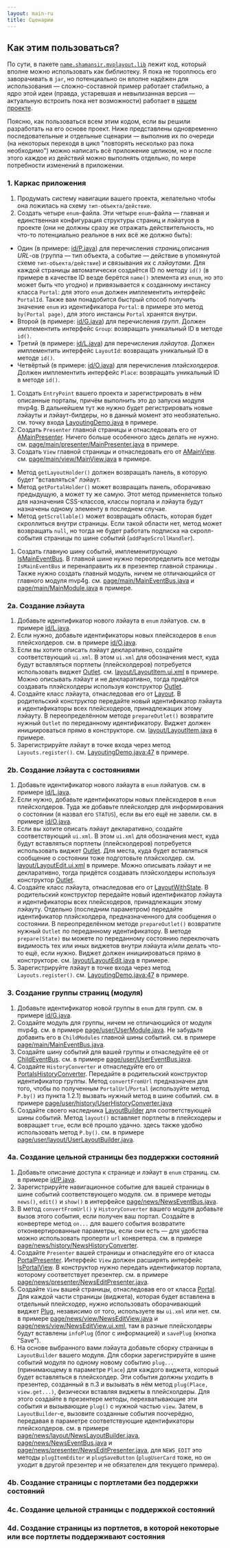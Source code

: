 ```yaml
---
layout: main-ru
title: Сценарии
---
```


## Как этим пользоваться?

По сути, в пакете [`name.shamansir.mvplayout.lib`](https://github.com/shamansir/gwt-mvp4g-layouting-demo/tree/master/src/name/shamansir/mvplayout/lib) лежит код, который вполне можно использовать как библиотеку. Я пока не тороплюсь его заворачивать в `jar`, но потенциально он вполне надёжен для использования — сложно-составной пример работает стабильно, а ядро этой идеи (правда, устаревшая и невылизанная версия — актуальную встроить пока нет возможности) работает в [нашем проекте](http://experika.com).

Поясню, как пользоваться всем этим кодом, если вы решили разработать на его основе проект. Ниже представлены одновременно последовательные и отдельные сценарии — выполнив их по очереди (на некоторых переходя в цикл "повторять несколько раз пока необходимо") можно написать всё приложение целиком, но и после этого каждое из действий можно выполнять отдельно, по мере потребности изменений в приложении.

### 1. Каркас приложения

 1. Продумать систему навигации вашего проекта, желательно чтобы она ложилась на схему `тип-объекта/действие`.
 1. Создать четыре `enum`-файла. Эти четыре `enum`-файла — главная и единственная конфигурация структуры страниц и лэйатуов в проекте (они не должны сразу же отражать действительность, но что-то потенциально реальное в них всё же должно быть):
   * Один (в примере: [id/P.java](https://github.com/shamansir/gwt-mvp4g-layouting-demo/tree/master/src/name/shamansir/mvplayout/client/id/P.java)) для перечисления _страниц_,описания _URL_-ов (группа — тип объекта, а событие — действие в упомянутой схеме `тип-объекта/действие`) и связывания их с _лэйаутами_. Для каждой страницы автоматически создаётся ID по методу `id()` (в примере в качестве ID везде берётся `name()` элемента из `enum`, но это может быть что угодно) и привязывается к созданному инстансу класса `Portal`: для этого `enum` должен имплементить интерфейс `PortalId`. Также вам понадобится быстрый способ получить значение `enum` из идентификатора `Portal`: в примере это метод `by(Portal page)`, для этого инстансы `Portal` хранятся внутри.
   * Второй (в примере: [id/G.java](https://github.com/shamansir/gwt-mvp4g-layouting-demo/tree/master/src/name/shamansir/mvplayout/client/id/G.java)) для перечисления _групп_. Должен имплементить интерфейс `Group`: возвращать уникальный ID в методе `id()`.
   * Третий (в примере: [id/L.java](https://github.com/shamansir/gwt-mvp4g-layouting-demo/tree/master/src/name/shamansir/mvplayout/client/id/L.java)) для перечисления _лэйаутов_. Должен имплементить интерфейс `LayoutId`: возвращать уникальный ID в методе `id()`.
   * Четвёртый (в примере: [id/O.java](https://github.com/shamansir/gwt-mvp4g-layouting-demo/tree/master/src/name/shamansir/mvplayout/client/id/O.java)) для перечисления _плэйсхолдеров_. Должен имплементить интерфейс `Place`: возвращать уникальный ID в методе `id()`.
 1. Создать `EntryPoint` вашего проекта и зарегистрировать в нём описанные порталы, причём выполнить это до запуска модуля mvp4g. В дальнейшем тут же нужно будет регистрировать новые лэйауты и лэйаут-билдеры, но в данный момент это необзяательно. см. точку входа [LayoutingDemo.java](https://github.com/shamansir/gwt-mvp4g-layouting-demo/blob/master/src/name/shamansir/mvplayout/client/LayoutingDemo.java) в примере.
 1. Создать `Presenter` главной страницы и отнаследовать его от [AMainPresenter](https://github.com/shamansir/gwt-mvp4g-layouting-demo/blob/master/src/name/shamansir/mvplayout/lib/mvp/AMainPresenter.java). Ничего больше особенного здесь делать не нужно. см. [page/main/presenter/MainPresenter.java](https://github.com/shamansir/gwt-mvp4g-layouting-demo/blob/master/src/name/shamansir/mvplayout/client/page/main/presenter/MainPresenter.java) в примере.
 1. Создать `View` главной страницы и отнаследовать его от [AMainView](https://github.com/shamansir/gwt-mvp4g-layouting-demo/blob/master/src/name/shamansir/mvplayout/lib/mvp/AMainView.java). см. [page/main/view/MainView.java](https://github.com/shamansir/gwt-mvp4g-layouting-demo/blob/master/src/name/shamansir/mvplayout/client/page/main/view/MainView.java) в примере.
   * Метод `getLayoutHolder()` должен возвращать панель, в которую будет "вставляться" лэйаут.
   * Метод `getPortalHolder()` может возвращать панель, оборачиваю предыдущую, а может ту же самую. Этот метод применяется только для назначения CSS-классов, классы портала и лэйаута будут назначены одному элементу в последнем случае.
   * Метод `getScrollable()` может возвращать область, которая будет скроллиться внутри страницы. Если такой области нет, метод может возвращать `null`, но тогда не будет работать подписка на скролл-события страницы по шине событий (`addPageScrollHandler`).
 1. Создать главную шину событий, имплеменитрующую [IsMainEventBus](https://github.com/shamansir/gwt-mvp4g-layouting-demo/blob/master/src/name/shamansir/mvplayout/lib/mvp/IsMainEventBus.java). В главной шине нужно переопределить все методы `IsMainEventBus` и перенаправить их в презентер главной страницы . Также нужно создать главный модуль, ничем не отличающийся от главного модуля mvp4g. см. [page/main/MainEventBus.java](https://github.com/shamansir/gwt-mvp4g-layouting-demo/blob/master/src/name/shamansir/mvplayout/client/page/main/MainEventBus.java) и [page/main/MainModule.java](https://github.com/shamansir/gwt-mvp4g-layouting-demo/blob/master/src/name/shamansir/mvplayout/client/page/main/MainModule.java) в примере.

### 2a. Создание лэйаута

 1. Добавьте идентификатор нового лэйаута в `enum` лэйатуов. см. в примере [id/L.java](https://github.com/shamansir/gwt-mvp4g-layouting-demo/tree/master/src/name/shamansir/mvplayout/client/id/L.java).
 1. Если нужно, добавьте идентификаторы новых плейсходеров в `enum` плейсхолдеров. см. в примере [id/O.java](https://github.com/shamansir/gwt-mvp4g-layouting-demo/tree/master/src/name/shamansir/mvplayout/client/id/O.java).
 1. Если вы хотите описать лэйаут декларативно, создайте соответствующий `ui.xml`. В этом `ui.xml` для обозначения мест, куда будут вставляться портлеты (плейсхолдеров) потребуется использовать виджет [Outlet](https://github.com/shamansir/gwt-mvp4g-layouting-demo/blob/master/src/name/shamansir/mvplayout/lib/ui/widget/Outlet.java). см. [layout/LayoutItem.ui.xml](https://github.com/shamansir/gwt-mvp4g-layouting-demo/blob/master/src/name/shamansir/mvplayout/client/layout/LayoutItem.ui.xml) в примере. Можно описывать лэйаут и не декларативно, тогда придётся создавать плэйсхолдеры используя конструктор [Outlet](https://github.com/shamansir/gwt-mvp4g-layouting-demo/blob/master/src/name/shamansir/mvplayout/lib/ui/widget/Outlet.java).
 1. Создайте класс лэйаута, отнаследовав его от [Layout](https://github.com/shamansir/gwt-mvp4g-layouting-demo/blob/master/src/name/shamansir/mvplayout/lib/ui/widget/Layout.java). В родительский конструктор передайте новый идентификатор лэйаута и идентификаторы всех плейсходеров, принадлежащих этому лэйауту. В переопределённом методе `prepareOutlet()` возвратите нужный `Outlet` по переданному идентификатору. Виджет должен инициироваться прямо в конструкторе. см. [layout/LayoutItem.java](https://github.com/shamansir/gwt-mvp4g-layouting-demo/blob/master/src/name/shamansir/mvplayout/client/layout/LayoutItem.java) в примере.
 1. Зарегистрируйте лэйаут в точке входа через метод `Layouts.register()`. см. [LayoutingDemo.java:47](https://github.com/shamansir/gwt-mvp4g-layouting-demo/blob/master/src/name/shamansir/mvplayout/client/LayoutingDemo.java#L47) в примере.

### 2b. Создание лэйаута с состояниями

 1. Добавьте идентификатор нового лэйаута в `enum` лэйатуов. см. в примере [id/L.java](https://github.com/shamansir/gwt-mvp4g-layouting-demo/tree/master/src/name/shamansir/mvplayout/client/id/L.java).
 1. Если нужно, добавьте идентификаторы новых плейсходеров в `enum` плейсхолдеров. Туда же добавьте плейсхолдер для информирования о состоянии (я назвал его `STATUS`), если вы его ещё не завели. см. в примере [id/O.java](https://github.com/shamansir/gwt-mvp4g-layouting-demo/tree/master/src/name/shamansir/mvplayout/client/id/O.java).
 1. Если вы хотите описать лэйаут декларативно, создайте соответствующий `ui.xml`. В этом `ui.xml` для обозначения мест, куда будут вставляться портлеты (плейсхолдеров) потребуется использовать виджет [Outlet](https://github.com/shamansir/gwt-mvp4g-layouting-demo/blob/master/src/name/shamansir/mvplayout/lib/ui/widget/Outlet.java). Для места, куда будет вставляться сообщение о состоянии тоже подготовьте плэйсхолдер. см. [layout/LayoutEdit.ui.xml](https://github.com/shamansir/gwt-mvp4g-layouting-demo/blob/master/src/name/shamansir/mvplayout/client/layout/LayoutEdit.ui.xml) в примере. Можно описывать лэйаут и не декларативно, тогда придётся создавать плэйсхолдеры используя конструктор [Outlet](https://github.com/shamansir/gwt-mvp4g-layouting-demo/blob/master/src/name/shamansir/mvplayout/lib/ui/widget/Outlet.java).
 1. Создайте класс лэйаута, отнаследовав его от [LayoutWithState](https://github.com/shamansir/gwt-mvp4g-layouting-demo/blob/master/src/name/shamansir/mvplayout/lib/ui/state/LayoutWithState.java). В родительский конструктор передайте новый идентификатор лэйаута и идентификаторы всех плейсходеров, принадлежащих этому лэйауту. Отдельно (последним параметром) передайте идентификатор плэйсхолдера, предназначенного для сообщения о состоянии. В переопределённом методе `prepareOutlet()` возвратите нужный `Outlet` по переданному идентификатору. В методе `prepare(State)` вы можете по переданному состоянию переключать видимость тех или иных виджетов внутри лэйаута и/или делать что-то ещё, если нужно. Виджет должен инициироваться прямо в конструкторе. см. [layout/LayoutEdit.java](https://github.com/shamansir/gwt-mvp4g-layouting-demo/blob/master/src/name/shamansir/mvplayout/client/layout/LayoutEdit.java) в примере.
 1. Зарегистрируйте лэйаут в точке входа через метод `Layouts.register()`. см. [LayoutingDemo.java:47](https://github.com/shamansir/gwt-mvp4g-layouting-demo/blob/master/src/name/shamansir/mvplayout/client/LayoutingDemo.java#L47) в примере.

### 3. Создание группы страниц (модуля)

 1. Добавьте идентификатор новой группы в `enum` для групп. см. в примере [id/G.java](https://github.com/shamansir/gwt-mvp4g-layouting-demo/tree/master/src/name/shamansir/mvplayout/client/id/G.java).
 1. Создайте модуль для группы, ничем не отличающийся от модуля mvp4g. см. в примере [page/user/UserModule.java](https://github.com/shamansir/gwt-mvp4g-layouting-demo/tree/master/src/name/shamansir/mvplayout/client/page/user/UserModule.java). Не забудьте добавить его в `ChildModules` главной шины событий. см. в примере [page/main/MainEventBus.java](https://github.com/shamansir/gwt-mvp4g-layouting-demo/tree/master/src/name/shamansir/mvplayout/client/page/main/MainEventBus.java).
 1. Создайте шину событий для вашей группы и отнаследуйте её от [ChildEventBus](https://github.com/shamansir/gwt-mvp4g-layouting-demo/tree/master/src/name/shamansir/mvplayout/lib/mvp/ChildEventBus.java). см. в примере [page/user/UserEventBus.java](https://github.com/shamansir/gwt-mvp4g-layouting-demo/tree/master/src/name/shamansir/mvplayout/client/page/user/UserEventBus.java).
 1. Создайте `HistoryConverter` и отнаследуйте его от [PortalsHistoryConverter](https://github.com/shamansir/gwt-mvp4g-layouting-demo/blob/master/src/name/shamansir/mvplayout/lib/mvp/PortalsHistoryConverter.java). Передайте в родительский конструктор идентификатор группы. Метод `convertFromUrl` предназначен для того, чтобы по полученным `PortalUrl`/`Portal` (используйте метод `P.by()` из пункта 1.2.1) вызвать нужный метод в шине событий. см. в примере [page/user/history/UserHistoryConverter.java](https://github.com/shamansir/gwt-mvp4g-layouting-demo/blob/master/src/name/shamansir/mvplayout/client/page/user/history/UserHistoryConverter.java)
 1. Создайте своего наследника [LayoutBuilder](https://github.com/shamansir/gwt-mvp4g-layouting-demo/blob/master/src/name/shamansir/mvplayout/lib/ui/LayoutBuilder.java) для соответствующей шины событий. Метод `layout()` вставляет портлеты в плейсходеры и вовращает `true`, если всё прошло удачно. здесь также удобно использовать метод `P.by()`. см. в примере [page/user/layout/UserLayoutBuilder.java](https://github.com/shamansir/gwt-mvp4g-layouting-demo/blob/master/src/name/shamansir/mvplayout/client/page/user/layout/UserLayoutBuilder.java).

### 4a. Создание цельной страницы без поддержки состояний

 1. Добавьте описание доступа к странице и лэйаут в `enum` страниц. см. в примере [id/P.java](https://github.com/shamansir/gwt-mvp4g-layouting-demo/tree/master/src/name/shamansir/mvplayout/client/id/P.java).
 1. Зарегистрируйте навигационное событие для вашей страницы в шине событий соответствующего модуля. см. в примере методы `news()`, `edit()` и `show()` в интерфейсе [page/news/NewsEventBus.java](https://github.com/shamansir/gwt-mvp4g-layouting-demo/blob/master/src/name/shamansir/mvplayout/client/page/news/NewsEventBus.java).
  1. В метод `convertFromUrl()` у `HistoryConverter` вашего модуля добавьте вызов этого события, если получен ваш портал. Создайте в конвертере метод `on...` для вашего события возвратите отконвертированные параметры, если они есть — для удобства можно использовать проперти `url` конвретера. см. в примере [page/news/history/NewsHistoryConverter](https://github.com/shamansir/gwt-mvp4g-layouting-demo/blob/master/src/name/shamansir/mvplayout/client/page/news/history/NewsHistoryConverter.java).
 1. Создайте `Presenter` вашей страницы и отнаследуйте его от класса [PortalPresenter](https://github.com/shamansir/gwt-mvp4g-layouting-demo/blob/master/src/name/shamansir/mvplayout/lib/mvp/PortalPresenter.java). Интерфейс `View` должен расширять интерфейс [IsPortalView](https://github.com/shamansir/gwt-mvp4g-layouting-demo/blob/master/src/name/shamansir/mvplayout/lib/mvp/IsPortalView.java). В конструктор нужно передать идентификатор портала, которому соответствует презентер. см. в примере [page/news/presenter/NewsEditPresenter.java](https://github.com/shamansir/gwt-mvp4g-layouting-demo/blob/master/src/name/shamansir/mvplayout/client/page/news/presenter/NewsEditPresenter.java).
 1. Создайте `View` вашей страницы, отнаследовав его от класса [Portal](https://github.com/shamansir/gwt-mvp4g-layouting-demo/blob/master/src/name/shamansir/mvplayout/lib/ui/widget/Portal.java). Для каждой части страницы (виджета), которая будет вставлена в отдельный плейсходер, нужно использовать оборачивающий виджет [Plug](https://github.com/shamansir/gwt-mvp4g-layouting-demo/blob/master/src/name/shamansir/mvplayout/lib/ui/widget/Plug.java), независимо от того, используете вы `ui.xml` или нет. см. в примере [page/news/view/NewsEditView.java](https://github.com/shamansir/gwt-mvp4g-layouting-demo/blob/master/src/name/shamansir/mvplayout/client/page/news/view/NewsEditView.java) и [page/news/view/NewsEditView.ui.xml](https://github.com/shamansir/gwt-mvp4g-layouting-demo/blob/master/src/name/shamansir/mvplayout/client/page/news/view/NewsEditView.ui.xml), там в разные плейсхолдеры будут вставлены `infoPlug` (блог с информацией) и `savePlug` (кнопка "Save").
 1. На основе выбранного вами лэйаута добавьте сборку страницы в `LayoutBuilder` вашего модуля. Для сборки зарегистрируйте в шине событий модуля по одному новому событию `plug...` (принимающему в параметре `Place`) для каждого виджета, который будет вставляться в плейсхолдер. Эти события должны уходить в презентер, созданный в п.3 и вызывать в нём метод `plug(Place, view.get...)`, физически вставляя виджеты в плейсхолдеры. Для этого создайте в презентере методы, перехватывающие эти события и вызывающие `plug()` с нужной частью `view`. Затем, в `LayoutBuilder`-е, вызовите созданные события поочерёдно, передавая в параметре соответствующие идентификаторы плейсхолдеров. см. в примере [page/news/layout/NewsLayoutBuilder.java](https://github.com/shamansir/gwt-mvp4g-layouting-demo/blob/master/src/name/shamansir/mvplayout/client/page/news/layout/NewsLayoutBuilder.java), [page/news/NewsEventBus.java](https://github.com/shamansir/gwt-mvp4g-layouting-demo/blob/master/src/name/shamansir/mvplayout/client/page/news/NewsEventBus.java) и [page/news/presenter/NewsEditPresenter.java](https://github.com/shamansir/gwt-mvp4g-layouting-demo/blob/master/src/name/shamansir/mvplayout/client/page/news/presenter/NewsEditPresenter.java), для `NEWS_EDIT` это методы `plugItemEditor` и `plugSaveButton` (`plugUserCard` тоже, но он уходит в другой презентер и не обязателен для текущего примера).

### 4b. Создание страницы с портлетами без поддержки состояний

### 4c. Создание цельной страницы с поддержкой состояний

### 4d. Создание страницы из портлетов, в которой некоторые или все портлеты поддерживают состояния

